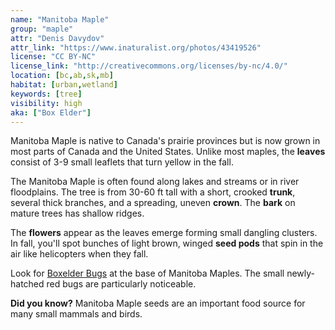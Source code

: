 ```yaml
---
name: "Manitoba Maple"
group: "maple"
attr: "Denis Davydov"
attr_link: "https://www.inaturalist.org/photos/43419526"
license: "CC BY-NC"
license_link: "http://creativecommons.org/licenses/by-nc/4.0/"
location: [bc,ab,sk,mb]
habitat: [urban,wetland]
keywords: [tree]
visibility: high
aka: ["Box Elder"]
---
```

Manitoba Maple is native to Canada's prairie provinces but is now grown in most parts of Canada and the United States. Unlike most maples, the **leaves** consist of 3-9 small leaflets that turn yellow in the fall.

The Manitoba Maple is often found along lakes and streams or in river floodplains. The tree is from 30-60 ft tall with a short, crooked **trunk**, several thick branches, and a spreading, uneven **crown**. The **bark** on mature trees has shallow ridges.

The **flowers** appear as the leaves emerge forming small dangling clusters. In fall, you'll spot bunches of light brown, winged **seed pods** that spin in the air like helicopters when they fall.

Look for [Boxelder Bugs](/insects/boxelder/) at the base of Manitoba Maples. The small newly-hatched red bugs are particularly noticeable.

**Did you know?** Manitoba Maple seeds are an important food source for many small mammals and birds.
